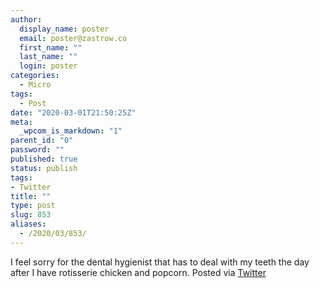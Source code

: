 ```yaml
---
author:
  display_name: poster
  email: poster@zastrow.co
  first_name: ""
  last_name: ""
  login: poster
categories:
  - Micro
tags:
  - Post
date: "2020-03-01T21:50:25Z"
meta:
  _wpcom_is_markdown: "1"
parent_id: "0"
password: ""
published: true
status: publish
tags:
- Twitter
title: ""
type: post
slug: 853
aliases:
  - /2020/03/853/
---
```

<p>I feel sorry for the dental hygienist that has to deal with my teeth the day after I have rotisserie chicken and popcorn. Posted via <a href="http://twitter.com/zastrow/status/1234295146998640640">Twitter</a></p>
